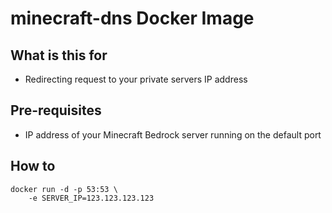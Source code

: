 # minecraft-dns Docker Image

## What is this for
- Redirecting request to your private servers IP address

## Pre-requisites
- IP address of your Minecraft Bedrock server running on the default port

## How to

```
docker run -d -p 53:53 \
	-e SERVER_IP=123.123.123.123
```